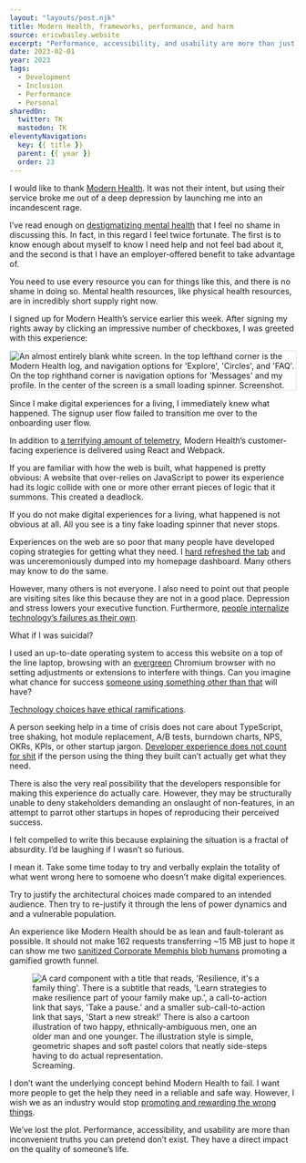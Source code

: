 ```yaml
---
layout: "layouts/post.njk"
title: Modern Health, frameworks, performance, and harm
source: ericwbailey.website
excerpt: "Performance, accessibility, and usability are more than just inconvenient truths you can pretend don’t exist. They have a direct impact on the quality of someone’s life"
date: 2023-02-01
year: 2023
tags:
  - Development
  - Inclusion
  - Performance
  - Personal
sharedOn:
  twitter: TK
  mastodon: TK
eleventyNavigation:
  key: {{ title }}
  parent: {{ year }}
  order: 23
---
```


I would like to thank [Modern Health](https://www.modernhealth.com/). It was not their intent, but using their service broke me out of a deep depression by launching me into an incandescent rage.

I’ve read enough on [destigmatizing mental health](https://osmihelp.org/) that I feel no shame in discussing this. In fact, in this regard I feel twice fortunate. The first is to know enough about myself to know I need help and not feel bad about it, and the second is that I have an employer-offered benefit to take advantage of.

You need to use every resource you can for things like this, and there is no shame in doing so. Mental health resources, like physical health resources, are in incredibly short supply right now.

I signed up for Modern Health’s service earlier this week. After signing my rights away by clicking an impressive number of checkboxes, I was greeted with this experience:

<img
  alt="An almost entirely blank white screen. In the top lefthand corner is the Modern Health log, and navigation options for 'Explore', 'Circles', and 'FAQ'. On the top righthand corner is navigation options for 'Messages' and my profile. In the center of the screen is a small loading spinner. Screenshot."
  loading="lazy"
  style="border: 1px solid #dddddd;"
  src="{{ '/img/posts/modern-health-frameworks-performance-and-harm/modern-health-routing-failure.png' | url }}" />

Since I make digital experiences for a living, I immediately knew what happened. The signup user flow failed to transition me over to the onboarding user flow.

In addition to [a terrifying amount of telemetry](https://builtwith.com/advanced?back=joinmodernhealth.com), Modern Health’s customer-facing experience is delivered using React and Webpack.

If you are familiar with how the web is built, what happened is pretty obvious: A website that over-relies on JavaScript to power its experience had its logic collide with one or more other errant pieces of logic that it summons. This created a deadlock.

If you do not make digital experiences for a living, what happened is not obvious at all. All you see is a tiny fake loading spinner that never stops.

Experiences on the web are so poor that many people have developed coping strategies for getting what they need. I [hard refreshed the tab](https://filecamp.com/support/problem-solving/hard-refresh/) and was unceremoniously dumped into my homepage dashboard. Many others may know to do the same.

However, many others is not everyone. I also need to point out that people are visiting sites like this because they are not in a good place. Depression and stress lowers your executive function. Furthermore, [people internalize technology’s failures as their own](https://alistapart.com/article/paint-the-picture-not-the-frame/).

What if I was suicidal?

I used an up-to-date operating system to access this website on a top of the line laptop, browsing with an [evergreen](https://css-tricks.com/evergreen-does-not-mean-immediately-available/) Chromium browser with no setting adjustments or extensions to interfere with things. Can you imagine what chance for success [someone using something other than that](https://css-tricks.com/test-your-product-on-a-crappy-laptop/) will have?

[Technology choices have ethical ramifications](https://timkadlec.com/remembers/2019-01-09-the-ethics-of-performance/).

A person seeking help in a time of crisis does not care about TypeScript, tree shaking, hot module replacement, A/B tests, burndown charts, NPS, OKRs, KPIs, or other startup jargon. [Developer experience does not count for shit](https://andy-bell.co.uk/speed-for-who/) if the person using the thing they built can’t actually get what they need.

There is also the very real possibility that the developers responsible for making this experience do actually care. However, they may be structurally unable to deny stakeholders demanding an onslaught of non-features, in an attempt to parrot other startups in hopes of reproducing their perceived success.

I felt compelled to write this because explaining the situation is a fractal of absurdity. I’d be laughing if I wasn’t so furious.

I mean it. Take some time today to try and verbally explain the totality of what went wrong here to somoene who doesn’t make digital experiences.

Try to justify the architectural choices made compared to an intended audience. Then try to re-justify it through the lens of power dynamics and and a vulnerable population.

An experience like Modern Health should be as lean and fault-tolerant as possible. It should not make 162 requests transferring ~15 MB just to hope it can show me two [sanitized Corporate Memphis blob humans](https://beaconagency.co.uk/post/does-big-tech-design-have-an-authenticity-problem) promoting a gamified growth funnel.

<figure
  role="figure"
  aria-label="Screaming.">
  <img
    alt="A card component with a title that reads, 'Resilience, it's a family thing'. There is a subtitle that reads, 'Learn strategies to make resilience part of yoour family make up.', a call-to-action link that says, 'Take a pause.' and a smaller sub-call-to-action link that says, 'Start a new streak!' There is also a cartoon illustration of two happy, ethnically-ambiguous men, one an older man and one younger. The illustration style is simple, geometric shapes and soft pastel colors that neatly side-steps having to do actual representation."
    loading="lazy"
    src="{{ '/img/posts/modern-health-frameworks-performance-and-harm/resilience-its-a-family-thing.png' | url }}" />
  <figcaption>
    Screaming.
  </figcaption>
</figure>

I don’t want the underlying concept behind Modern Health to fail. I want more people to get the help they need in a reliable and safe way. However, I wish we as an industry would stop [promoting and rewarding the wrong things](https://joshcollinsworth.com/blog/self-fulfilling-prophecy-of-react).

We’ve lost the plot. Performance, accessibility, and usability are more than inconvenient truths you can pretend don’t exist. They have a direct impact on the quality of someone’s life.
